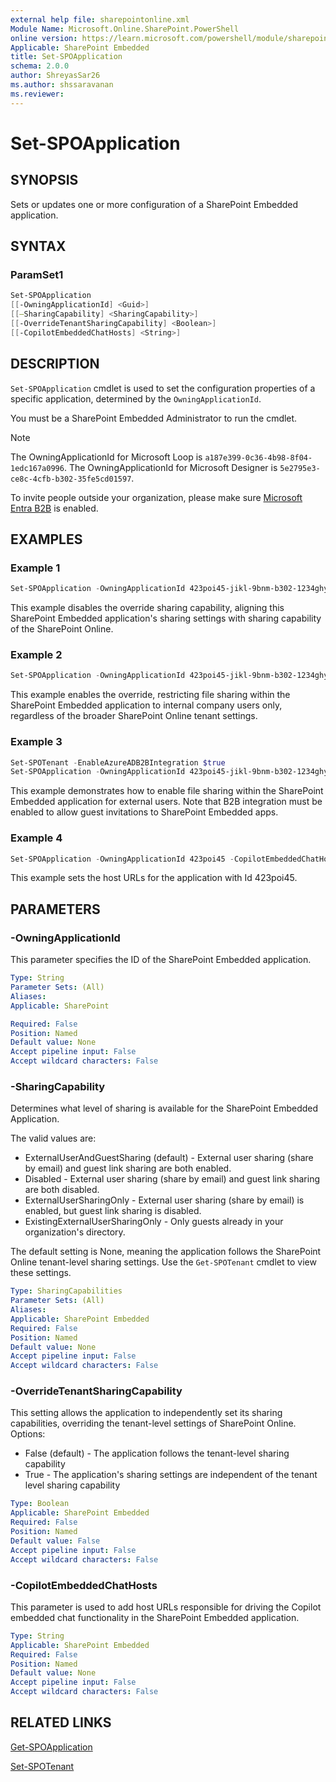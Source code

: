 ```yaml
---
external help file: sharepointonline.xml
Module Name: Microsoft.Online.SharePoint.PowerShell
online version: https://learn.microsoft.com/powershell/module/sharepoint-online/Set-SPOApplication
Applicable: SharePoint Embedded
title: Set-SPOApplication
schema: 2.0.0
author: ShreyasSar26
ms.author: shssaravanan
ms.reviewer:
---
```


# Set-SPOApplication

## SYNOPSIS

Sets or updates one or more configuration of a SharePoint Embedded application.

## SYNTAX

### ParamSet1

```powershell
Set-SPOApplication 
[[-OwningApplicationId] <Guid>] 
[[–SharingCapability] <SharingCapability>] 
[[-OverrideTenantSharingCapability] <Boolean>]
[[-CopilotEmbeddedChatHosts] <String>]
```

## DESCRIPTION

`Set-SPOApplication` cmdlet is used to set the configuration properties of a specific application, determined by the `OwningApplicationId`.

You must be a SharePoint Embedded Administrator to run the cmdlet.

> [!NOTE]   
> The OwningApplicationId for Microsoft Loop is `a187e399-0c36-4b98-8f04-1edc167a0996`.
> The OwningApplicationId for Microsoft Designer is `5e2795e3-ce8c-4cfb-b302-35fe5cd01597`.

To invite people outside your organization, please make sure [Microsoft Entra B2B](/sharepoint/sharepoint-azureb2b-integration) is enabled. 

## EXAMPLES

### Example 1

```powershell
Set-SPOApplication -OwningApplicationId 423poi45-jikl-9bnm-b302-1234ghy56789 -OverrideTenantSharingCapability $false
```

This example disables the override sharing capability, aligning this SharePoint Embedded application's sharing settings with sharing capability of the SharePoint Online.

### Example 2

```powershell
Set-SPOApplication -OwningApplicationId 423poi45-jikl-9bnm-b302-1234ghy56789 -OverrideTenantSharingCapability $true -SharingCapability -Disabled
```

This example enables the override, restricting file sharing within the SharePoint Embedded application to internal company users only, regardless of the broader SharePoint Online tenant settings.

### Example 3

```powershell
Set-SPOTenant -EnableAzureADB2BIntegration $true
Set-SPOApplication -OwningApplicationId 423poi45-jikl-9bnm-b302-1234ghy56789 -OverrideTenantSharingCapability $true -SharingCapability -ExternalUserandGuestSharing
```
This example demonstrates how to enable file sharing within the SharePoint Embedded application for external users. Note that B2B integration must be enabled to allow guest invitations to SharePoint Embedded apps.

### Example 4

```powershell
Set-SPOApplication -OwningApplicationId 423poi45 -CopilotEmbeddedChatHosts "http://localhost:3000 https://prepspo.spgrid.com https://pemdevtenant.myownsite.com" 
```
This example sets the host URLs for the application with Id 423poi45.

## PARAMETERS

### -OwningApplicationId

This parameter specifies the ID of the SharePoint Embedded application.

  
```yaml
Type: String
Parameter Sets: (All)
Aliases:
Applicable: SharePoint

Required: False
Position: Named
Default value: None
Accept pipeline input: False
Accept wildcard characters: False
```


### -SharingCapability

Determines what level of sharing is available for the SharePoint Embedded Application.

The valid values are:  

- ExternalUserAndGuestSharing (default) - External user sharing (share by email) and guest link sharing are both enabled.
- Disabled - External user sharing (share by email) and guest link sharing are both disabled.
- ExternalUserSharingOnly - External user sharing (share by email) is enabled, but guest link sharing is disabled.
- ExistingExternalUserSharingOnly - Only guests already in your organization's directory.

The default setting is None, meaning the application follows the SharePoint Online tenant-level sharing settings. Use the `Get-SPOTenant` cmdlet to view these settings.

```yaml
Type: SharingCapabilities
Parameter Sets: (All)
Aliases:
Applicable: SharePoint Embedded
Required: False
Position: Named
Default value: None
Accept pipeline input: False
Accept wildcard characters: False
```

### -OverrideTenantSharingCapability

This setting allows the application to independently set its sharing capabilities, overriding the tenant-level settings of SharePoint Online. Options:

- False (default) - The application follows the tenant-level sharing capability
- True - The application's sharing settings are independent of the tenant level sharing capability

```yaml
Type: Boolean
Applicable: SharePoint Embedded
Required: False
Position: Named
Default value: False
Accept pipeline input: False
Accept wildcard characters: False
```
### -CopilotEmbeddedChatHosts

This parameter is used to add host URLs responsible for driving the Copilot embedded chat functionality in the SharePoint Embedded application.

```yaml
Type: String
Applicable: SharePoint Embedded
Required: False
Position: Named
Default value: None
Accept pipeline input: False
Accept wildcard characters: False
```
## RELATED LINKS

[Get-SPOApplication](Get-SPOApplication.md)

[Set-SPOTenant](set-spotenant.md)
